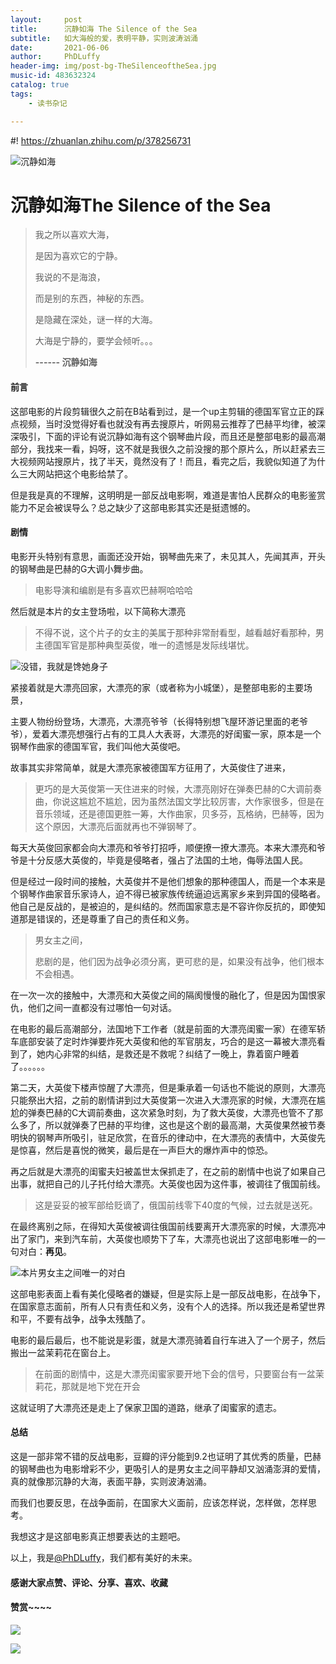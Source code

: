 ```yaml
---
layout:     post
title:      沉静如海 The Silence of the Sea
subtitle:   如大海般的爱，表明平静，实则波涛汹涌
date:       2021-06-06
author:     PhDLuffy
header-img: img/post-bg-TheSilenceoftheSea.jpg
music-id: 483632324
catalog: true
tags:
    - 读书杂记

---
```


#! https://zhuanlan.zhihu.com/p/378256731

![沉静如海](https://cdn.jsdelivr.net/gh/PhDLuffy/PicGo@master/img/20210606160441.jpg)

# 沉静如海The Silence of the Sea



> 我之所以喜欢大海，
>
> 是因为喜欢它的宁静。
>
> 我说的不是海浪，
>
> 而是别的东西，神秘的东西。
>
> 是隐藏在深处，谜一样的大海。
>
> 大海是宁静的，要学会倾听。。。
>
> **------ 沉静如海**

#### 前言

这部电影的片段剪辑很久之前在B站看到过，是一个up主剪辑的德国军官立正的踩点视频，当时没觉得好看也就没有再去搜原片，听网易云推荐了巴赫平均律，被深深吸引，下面的评论有说沉静如海有这个钢琴曲片段，而且还是整部电影的最高潮部分，我找来一看，妈呀，这不就是我很久之前没搜的那个原片么，所以赶紧去三大视频网站搜原片，找了半天，竟然没有了！而且，看完之后，我貌似知道了为什么三大网站把这个电影给禁了。

但是我是真的不理解，这明明是一部反战电影啊，难道是害怕人民群众的电影鉴赏能力不足会被误导么？总之缺少了这部电影其实还是挺遗憾的。

#### 剧情

电影开头特别有意思，画面还没开始，钢琴曲先来了，未见其人，先闻其声，开头的钢琴曲是巴赫的G大调小舞步曲。

> 电影导演和编剧是有多喜欢巴赫啊哈哈哈

然后就是本片的女主登场啦，以下简称大漂亮

> 不得不说，这个片子的女主的美属于那种非常耐看型，越看越好看那种，男主德国军官是那种典型英俊，唯一的遗憾是发际线堪忧。

![没错，我就是馋她身子](https://cdn.jsdelivr.net/gh/PhDLuffy/PicGo@master/img/20210606160857.jpg)

紧接着就是大漂亮回家，大漂亮的家（或者称为小城堡），是整部电影的主要场景，

主要人物纷纷登场，大漂亮，大漂亮爷爷（长得特别想飞屋环游记里面的老爷爷），爱着大漂亮想强行占有的工具人大表哥，大漂亮的好闺蜜一家，原本是一个钢琴作曲家的德国军官，我们叫他大英俊吧。

故事其实非常简单，就是大漂亮家被德国军方征用了，大英俊住了进来，

> 更巧的是大英俊第一天住进来的时候，大漂亮刚好在弹奏巴赫的C大调前奏曲，你说这尴尬不尴尬，因为虽然法国文学比较厉害，大作家很多，但是在音乐领域，还是德国更胜一筹，大作曲家，贝多芬，瓦格纳，巴赫等，因为这个原因，大漂亮后面就再也不弹钢琴了。

每天大英俊回家都会向大漂亮和爷爷打招呼，顺便撩一撩大漂亮。本来大漂亮和爷爷是十分反感大英俊的，毕竟是侵略者，强占了法国的土地，侮辱法国人民。

但是经过一段时间的接触，大英俊并不是他们想象的那种德国人，而是一个本来是个钢琴作曲家音乐家诗人，迫不得已被家族传统逼迫远离家乡来到异国的侵略者。他自己是反战的，是被迫的，是纠结的。然而国家意志是不容许你反抗的，即使知道那是错误的，还是尊重了自己的责任和义务。

> 男女主之间，
>
> 悲剧的是，他们因为战争必须分离，更可悲的是，如果没有战争，他们根本不会相遇。

在一次一次的接触中，大漂亮和大英俊之间的隔阂慢慢的融化了，但是因为国恨家仇，他们之间一直都没有过哪怕一句对话。

在电影的最后高潮部分，法国地下工作者（就是前面的大漂亮闺蜜一家）在德军轿车底部安装了定时炸弹要炸死大英俊和他的军官朋友，巧合的是这一幕被大漂亮看到了，她内心非常的纠结，是救还是不救呢？纠结了一晚上，靠着窗户睡着了。。。。。。

第二天，大英俊下楼声惊醒了大漂亮，但是秉承着一句话也不能说的原则，大漂亮只能祭出大招，之前的剧情讲到过大英俊第一次进入大漂亮家的时候，大漂亮在尴尬的弹奏巴赫的C大调前奏曲，这次紧急时刻，为了救大英俊，大漂亮也管不了那么多了，所以就弹奏了巴赫的平均律，这也是这个剧的最高潮，大英俊果然被节奏明快的钢琴声所吸引，驻足欣赏，在音乐的律动中，在大漂亮的表情中，大英俊先是惊喜，然后是喜悦的微笑，最后是在一声巨大的爆炸声中的惊恐。

再之后就是大漂亮的闺蜜夫妇被盖世太保抓走了，在之前的剧情中也说了如果自己出事，就把自己的儿子托付给大漂亮。大英俊也因为这件事，被调往了俄国前线。

> 这是妥妥的被军部给贬谪了，俄国前线零下40度的气候，过去就是送死。

在最终离别之际，在得知大英俊被调往俄国前线要离开大漂亮家的时候，大漂亮冲出了家门，来到汽车前，大英俊也顺势下了车，大漂亮也说出了这部电影唯一的一句对白：**再见**。

![本片男女主之间唯一的对白](https://cdn.jsdelivr.net/gh/PhDLuffy/PicGo@master/img/20210606160709.jpg)

这部电影表面上看有美化侵略者的嫌疑，但是实际上是一部反战电影，在战争下，在国家意志面前，所有人只有责任和义务，没有个人的选择。所以我还是希望世界和平，不要有战争，战争太残酷了。

电影的最后最后，也不能说是彩蛋，就是大漂亮骑着自行车进入了一个房子，然后搬出一盆茉莉花在窗台上。

> 在前面的剧情中，这是大漂亮闺蜜家要开地下会的信号，只要窗台有一盆茉莉花，那就是地下党在开会

这就证明了大漂亮还是走上了保家卫国的道路，继承了闺蜜家的遗志。

#### 总结

这是一部非常不错的反战电影，豆瓣的评分能到9.2也证明了其优秀的质量，巴赫的钢琴曲也为电影增彩不少，更吸引人的是男女主之间平静却又汹涌澎湃的爱情，真的就像那沉静的大海，表面平静，实则波涛汹涌。

而我们也要反思，在战争面前，在国家大义面前，应该怎样说，怎样做，怎样思考。

我想这才是这部电影真正想要表达的主题吧。



以上，我是[@PhDLuffy](https://www.zhihu.com/people/PhDLuffy)，我们都有美好的未来。

#### 感谢大家点赞、评论、分享、喜欢、收藏

#### 赞赏~~~~

![](https://gitee.com/PhDLuffy/PicGo/raw/master/img/20200907163759.gif)

![](https://cdn.jsdelivr.net/gh/PhDLuffy/PicGo@master/img/20210504120405.jpg)

